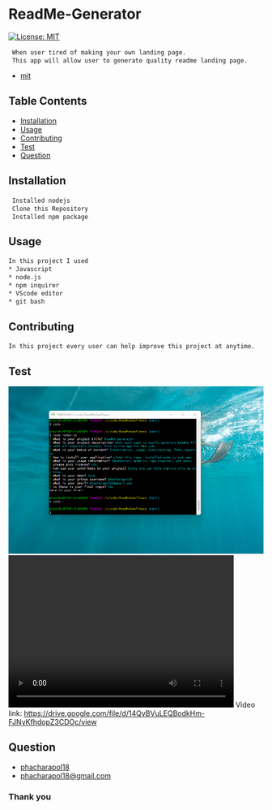 # ReadMe-Generator 
[![License: MIT](https://img.shields.io/badge/License-MIT-yellow.svg)](https://opensource.org/licenses/MIT)
     
     When user tired of making your own landing page.
     This app will allow user to generate quality readme landing page.
- [mit](https://choosealicense.com/licenses/mit/)
## Table Contents

  - [Installation](#installation)
  - [Usage](#usage)
  - [Contributing](#contributing)
  - [Test](#test)
  - [Question](#question)
   
<a name="installation"></a>
## Installation
     Installed nodejs
     Clone this Repository
     Installed npm package
    
<a name="usage"></a>
## Usage
    In this project I used
    * Javascript
    * node.js
    * npm inquirer
    * VScode editor
    * git bash
   

<a name="contributing"></a>
## Contributing
    In this project every user can help improve this project at anytime.
    
<a name="test"></a>
## Test
![screenShot](imagesandvideo/screen.png)
<video  width="445" height="300" controls
 src="imagesandvideo/demo-readme.mp4" type="video/mp4">
</video>
Video link: https://drive.google.com/file/d/14QyBVuLEQBodkHm-FJNyKfhdopZ3CDOc/view
<a name="question"></a>
## Question
- [phacharapol18](https://github.com/phacharapol18)
- <a href = "mailto:phacharapol18@gmail.com" target = "_blank">phacharapol18@gmail.com</a>
### Thank you
    
    
